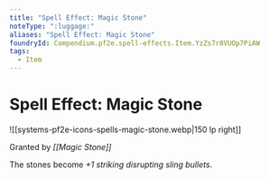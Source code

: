```yaml
---
title: "Spell Effect: Magic Stone"
noteType: ":luggage:"
aliases: "Spell Effect: Magic Stone"
foundryId: Compendium.pf2e.spell-effects.Item.YzZs7r8VUOp7PiAW
tags:
  - Item
---
```


# Spell Effect: Magic Stone
![[systems-pf2e-icons-spells-magic-stone.webp|150 lp right]]

Granted by _[[Magic Stone]]_

The stones become _+1 striking disrupting sling bullets_.
